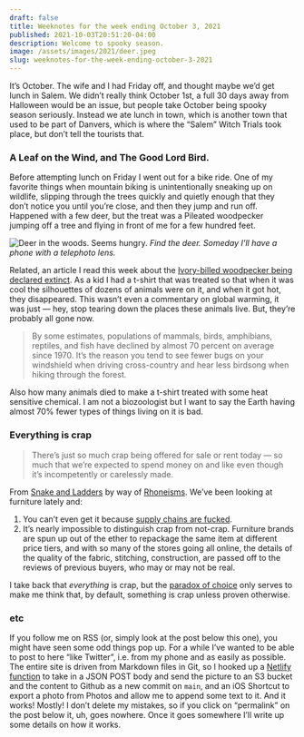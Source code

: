 ```yaml
---
draft: false
title: Weeknotes for the week ending October 3, 2021
published: 2021-10-03T20:51:20-04:00
description: Welcome to spooky season.
image: /assets/images/2021/deer.jpeg
slug: weeknotes-for-the-week-ending-october-3-2021
---
```


It’s October. The wife and I had Friday off, and thought maybe we’d get lunch in Salem. We didn’t really think October 1st, a full 30 days away from Halloween would be an issue, but people take October being spooky season seriously. Instead we ate lunch in town, which is another town that used to be part of Danvers, which is where the “Salem” Witch Trials took place, but don’t tell the tourists that.

### A Leaf on the Wind, and The Good Lord Bird.
Before attempting lunch on Friday I went out for a bike ride. One of my favorite things when mountain biking is unintentionally sneaking up on wildlife, slipping through the trees quickly and quietly enough that they don’t notice you until you’re close, and then they jump and run off. Happened with a few deer, but the treat was a Pileated woodpecker jumping off a tree and flying in front of me for a few hundred feet.

![Deer in the woods. Seems hungry.](/assets/images/2021/deer.jpeg)
_Find the deer. Someday I’ll have a phone with a telephoto lens._

Related, an article I read this week about the [Ivory-billed woodpecker being declared extinct](https://www.vox.com/down-to-earth/22700280/extinct-animals-birds-biodiversity-loss). As a kid I had a t-shirt that was treated so that when it was cool the silhouettes of dozens of animals were on it, and when it got hot, they disappeared. This wasn’t even a commentary on global warming, it was just — hey, stop tearing down the places these animals live. But, they’re probably all gone now.

> By some estimates, populations of mammals, birds, amphibians, reptiles, and fish have declined by almost 70 percent on average since 1970. It’s the reason you tend to see fewer bugs on your windshield when driving cross-country and hear less birdsong when hiking through the forest. 

Also how many animals died to make a t-shirt treated with some heat sensitive chemical. I am not a biozoologist but I want to say the Earth having almost 70% fewer types of things living on it is bad.

### Everything is crap

> There’s just so much crap being offered for sale or rent today — so much that we’re expected to spend money on and like even though it’s incompetently or carelessly made.

From [Snake and Ladders](https://blog.ayjay.org/criterion/) by way of [Rhoneisms](https://www.patrickrhone.net/10797-2/). We’ve been looking at furniture lately and:

1. You can’t even get it because [supply chains are fucked](https://www.washingtonpost.com/business/interactive/2021/supply-chain-issues/).
2. It’s nearly impossible to distinguish crap from not-crap. Furniture brands are spun up out of the ether to repackage the same item at different price tiers, and with so many of the stores going all online, the details of the quality of the fabric, stitching, construction, are passed off to the reviews of previous buyers, who may or may not be real.

I take back that _everything_ is crap, but the [paradox of choice](https://en.wikipedia.org/wiki/The_Paradox_of_Choice) only serves to make me think that, by default, something is crap unless proven otherwise.

### etc
If you follow me on RSS (or, simply look at the post below this one), you might have seen some odd things pop up. For a while I’ve wanted to be able to post to here “like Twitter”, i.e. from my phone and as easily as possible. The entire site is driven from Markdown files in Git, so I hooked up a [Netlify function](https://functions.netlify.com) to take in a JSON POST body and send the picture to an S3 bucket and the content to Github as a new commit on `main`, and an iOS Shortcut to export a photo from Photos and allow me to append some text to it. And it works! Mostly! I don’t delete my mistakes, so if you click on “permalink” on the post below it, uh, goes nowhere. Once it goes somewhere I’ll write up some details on how it works.